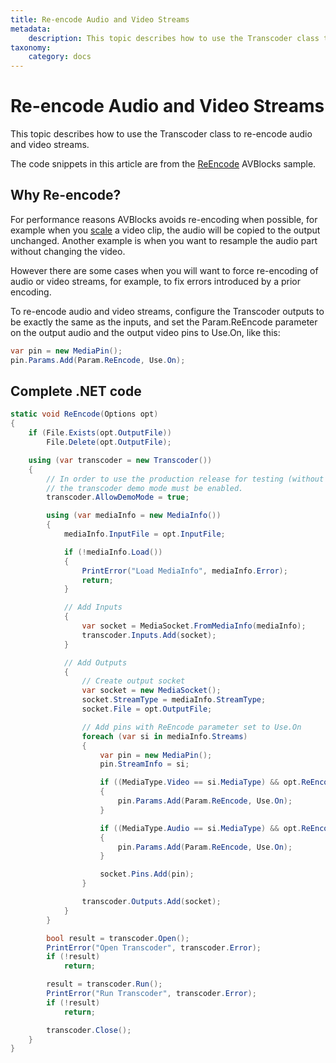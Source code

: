 ```yaml
---
title: Re-encode Audio and Video Streams
metadata:
    description: This topic describes how to use the Transcoder class to re-encode audio and video streams.
taxonomy:
    category: docs
---
```


# Re-encode Audio and Video Streams

This topic describes how to use the Transcoder class to re-encode audio and video streams.

The code snippets in this article are from the [ReEncode](https://github.com/avblocks/avblocks-samples/tree/main/windows/net/samples/ReEncode) AVBlocks sample.

## Why Re-encode?

For performance reasons AVBlocks avoids re-encoding when possible, for example when you [scale](../working-video/upscale-video) a video clip, the audio will be copied to the output unchanged. Another example is when you want to resample the audio part without changing the video.

However there are some cases when you will want to force re-encoding of audio or video streams, for example, to fix errors introduced by a prior encoding.          

To re-encode audio and video streams, configure the Transcoder outputs to be exactly the same as the inputs, and set the Param.ReEncode parameter on the output audio and the output video pins to Use.On, like this:

``` csharp
var pin = new MediaPin();
pin.Params.Add(Param.ReEncode, Use.On);
```  

## Complete .NET code

``` csharp
static void ReEncode(Options opt)
{
    if (File.Exists(opt.OutputFile))
        File.Delete(opt.OutputFile);

    using (var transcoder = new Transcoder())
    {
        // In order to use the production release for testing (without a valid license),
        // the transcoder demo mode must be enabled.
        transcoder.AllowDemoMode = true;

        using (var mediaInfo = new MediaInfo())
        {
            mediaInfo.InputFile = opt.InputFile;

            if (!mediaInfo.Load())
            {
                PrintError("Load MediaInfo", mediaInfo.Error);
                return;
            }

            // Add Inputs
            {
                var socket = MediaSocket.FromMediaInfo(mediaInfo);
                transcoder.Inputs.Add(socket);
            }

            // Add Outputs
            {
                // Create output socket
                var socket = new MediaSocket();
                socket.StreamType = mediaInfo.StreamType;
                socket.File = opt.OutputFile;

                // Add pins with ReEncode parameter set to Use.On
                foreach (var si in mediaInfo.Streams)
                {
                    var pin = new MediaPin();
                    pin.StreamInfo = si;

                    if ((MediaType.Video == si.MediaType) && opt.ReEncodeVideo)
                    {
                        pin.Params.Add(Param.ReEncode, Use.On);
                    }

                    if ((MediaType.Audio == si.MediaType) && opt.ReEncodeAudio)
                    {
                        pin.Params.Add(Param.ReEncode, Use.On);
                    }

                    socket.Pins.Add(pin);
                }

                transcoder.Outputs.Add(socket);
            }
        }

        bool result = transcoder.Open();
        PrintError("Open Transcoder", transcoder.Error);
        if (!result)
            return;

        result = transcoder.Run();
        PrintError("Run Transcoder", transcoder.Error);
        if (!result)
            return;

        transcoder.Close();
    }
}
```

